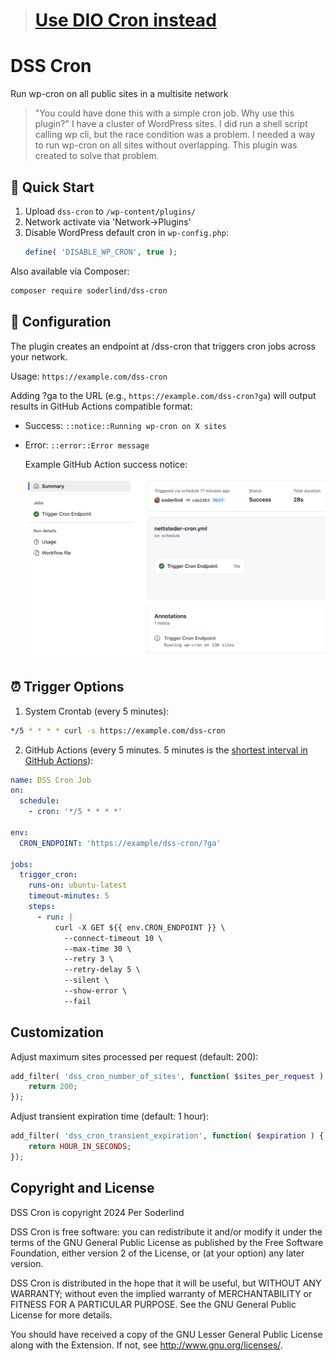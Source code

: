 > # [Use DIO Cron instead](https://github.com/soderlind/dio-cron?tab=readme-ov-file#dio-cron)

# DSS Cron

Run wp-cron on all public sites in a multisite network

> "You could have done this with a simple cron job. Why use this plugin?" I have a cluster of WordPress sites. I did run a shell script calling wp cli, but the race condition was a problem. I needed a way to run wp-cron on all sites without overlapping. This plugin was created to solve that problem.

## 🚀 Quick Start

1. Upload `dss-cron` to `/wp-content/plugins/`
2. Network activate via 'Network->Plugins'
3. Disable WordPress default cron in `wp-config.php`:
   ```php
   define( 'DISABLE_WP_CRON', true );
   ```

Also available via Composer:

```bash
composer require soderlind/dss-cron
```

## 🔧 Configuration

The plugin creates an endpoint at /dss-cron that triggers cron jobs across your network.

Usage: `https://example.com/dss-cron`

Adding ?ga to the URL (e.g., `https://example.com/dss-cron?ga`) will output results in GitHub Actions compatible format:

- Success: `::notice::Running wp-cron on X sites`
- Error: `::error::Error message`

  Example GitHub Action success notice:

  <img src="assets/ga-output.png" alt="GitHub Action - Success notice" style="with: 60%">

## ⏰ Trigger Options

1. System Crontab (every 5 minutes):

```bash
*/5 * * * * curl -s https://example.com/dss-cron
```

2. GitHub Actions (every 5 minutes. 5 minutes is the [shortest interval in GitHub Actions](https://docs.github.com/en/actions/writing-workflows/choosing-when-your-workflow-runs/events-that-trigger-workflows#schedule)):

```yaml
name: DSS Cron Job
on:
  schedule:
    - cron: '*/5 * * * *'

env:
  CRON_ENDPOINT: 'https://example/dss-cron/?ga'

jobs:
  trigger_cron:
    runs-on: ubuntu-latest
    timeout-minutes: 5
    steps:
      - run: |
          curl -X GET ${{ env.CRON_ENDPOINT }} \
            --connect-timeout 10 \
            --max-time 30 \
            --retry 3 \
            --retry-delay 5 \
            --silent \
            --show-error \
            --fail
```

## Customization

Adjust maximum sites processed per request (default: 200):

```php
add_filter( 'dss_cron_number_of_sites', function( $sites_per_request ) {
	return 200;
});
```

Adjust transient expiration time (default: 1 hour):

```php
add_filter( 'dss_cron_transient_expiration', function( $expiration ) {
	return HOUR_IN_SECONDS;
});
```

## Copyright and License

DSS Cron is copyright 2024 Per Soderlind

DSS Cron is free software: you can redistribute it and/or modify it under the terms of the GNU General Public License as published by the Free Software Foundation, either version 2 of the License, or (at your option) any later version.

DSS Cron is distributed in the hope that it will be useful, but WITHOUT ANY WARRANTY; without even the implied warranty of MERCHANTABILITY or FITNESS FOR A PARTICULAR PURPOSE. See the GNU General Public License for more details.

You should have received a copy of the GNU Lesser General Public License along with the Extension. If not, see http://www.gnu.org/licenses/.
